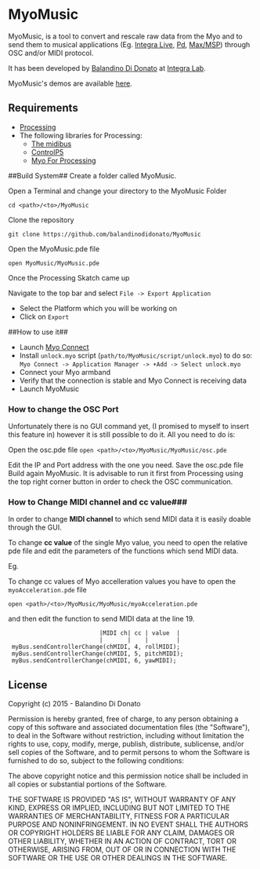 # MyoMusic #
MyoMusic, is a tool to convert and rescale raw data from the Myo and to send them to musical applications (Eg. [Integra Live](http://www.integralive.org), [Pd](https://puredata.info), [Max/MSP](https://cycling74.com/products/max/)) through OSC and/or MIDI protocol.

It has been developed by [Balandino Di Donato](http://www.balandinodidonato.com) at [Integra Lab](http://www.integra.io/lab).

MyoMusic's demos are available [here](https://vimeo.com/album/3313801). 
## Requirements ##

- [Processing](https://processing.org/download/)
- The following libraries for Processing:
	- [The midibus](http://www.smallbutdigital.com/themidibus.php)
	- [ControlP5](http://www.sojamo.de/libraries/controlP5/)
	- [Myo For Processing](https://github.com/nok/myo-processing)

##Build System##
Create a folder called MyoMusic.

Open a Terminal and change your directory to the MyoMusic Folder

`cd <path>/<to>/MyoMusic`

Clone the repository

`git clone https://github.com/balandinodidonato/MyoMusic`

Open the MyoMusic.pde file

`open MyoMusic/MyoMusic.pde`

Once the Processing Skatch came up

Navigate to the top bar and select `File -> Export Application`

- Select the Platform which you will be working on
- Click on `Export`

##How to use it##

- Launch [Myo Connect](https://developer.thalmic.com/downloads)
- Install `unlock.myo`  script (`path/to/MyoMusic/script/unlock.myo`) to do so:
 	`Myo Connect -> Application Manager -> +Add -> Select unlock.myo`
- Connect your Myo armband
- Verify that the connection is stable and Myo Connect is receiving data
- Launch MyoMusic

### How to change the OSC Port ###
Unfortunately there is no GUI command yet, (I promised to myself to insert this feature in) however it is still possible to do it. All you need to do is:

Open the osc.pde file
`open <path>/<to>/MyoMusic/MyoMusic/osc.pde`

Edit the IP and Port address with the one you need.
Save the osc.pde file
Build again MyoMusic. It is advisable to run it first from Processing using the top right corner button in order to check the OSC communication.

### How to Change MIDI  channel and cc value###
In order to change **MIDI channel** to which send MIDI data it is easily doable through the GUI.

To change **cc value** of the single Myo value, you need to open the relative pde file and edit the parameters of the functions which send MIDI data.

Eg.

To change cc values of Myo accelleration values you have to open the `myoAcceleration.pde` file

`open <path>/<to>/MyoMusic/MyoMusic/myoAcceleration.pde`

and then edit the function to send MIDI data at the line 19.

                              |MIDI ch| cc | value  |
                              |       |    |        |
     myBus.sendControllerChange(chMIDI, 4, rollMIDI);
     myBus.sendControllerChange(chMIDI, 5, pitchMIDI);
     myBus.sendControllerChange(chMIDI, 6, yawMIDI);
    


## License ##
Copyright (c)  2015 - Balandino Di Donato

Permission is hereby granted, free of charge, to any person obtaining a copy
of this software and associated documentation files (the "Software"), to deal
in the Software without restriction, including without limitation the rights
to use, copy, modify, merge, publish, distribute, sublicense, and/or sell
copies of the Software, and to permit persons to whom the Software is
furnished to do so, subject to the following conditions:

The above copyright notice and this permission notice shall be included in
all copies or substantial portions of the Software.

THE SOFTWARE IS PROVIDED "AS IS", WITHOUT WARRANTY OF ANY KIND, EXPRESS OR
IMPLIED, INCLUDING BUT NOT LIMITED TO THE WARRANTIES OF MERCHANTABILITY,
FITNESS FOR A PARTICULAR PURPOSE AND NONINFRINGEMENT. IN NO EVENT SHALL THE
AUTHORS OR COPYRIGHT HOLDERS BE LIABLE FOR ANY CLAIM, DAMAGES OR OTHER
LIABILITY, WHETHER IN AN ACTION OF CONTRACT, TORT OR OTHERWISE, ARISING FROM,
OUT OF OR IN CONNECTION WITH THE SOFTWARE OR THE USE OR OTHER DEALINGS IN
THE SOFTWARE.
